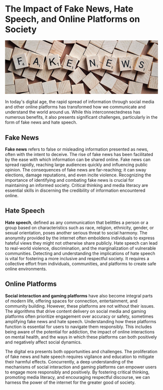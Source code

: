 # The Impact of Fake News, Hate Speech, and Online Platforms on Society

![Fake News](img/fakenews.jpg)

In today's digital age, the rapid spread of information through social media and other online platforms has transformed how we communicate and understand the world around us. While this interconnectedness has numerous benefits, it also presents significant challenges, particularly in the form of fake news and hate speech.

## Fake News

**Fake news** refers to false or misleading information presented as news, often with the intent to deceive. The rise of fake news has been facilitated by the ease with which information can be shared online. Fake news can spread rapidly, reaching large audiences quickly and influencing public opinion. The consequences of fake news are far-reaching; it can sway elections, damage reputations, and even incite violence. Recognizing the importance of identifying and combating fake news is crucial for maintaining an informed society. Critical thinking and media literacy are essential skills in discerning the credibility of information encountered online.

## Hate Speech

**Hate speech**, defined as any communication that belittles a person or a group based on characteristics such as race, religion, ethnicity, gender, or sexual orientation, poses another serious threat to social harmony. The anonymity provided by the internet often emboldens individuals to express hateful views they might not otherwise share publicly. Hate speech can lead to real-world violence, discrimination, and the marginalization of vulnerable communities. Detecting and understanding the implications of hate speech is vital for fostering a more inclusive and respectful society. It requires a collective effort from individuals, communities, and platforms to create safe online environments.

## Online Platforms

**Social interaction and gaming platforms** have also become integral parts of modern life, offering spaces for connection, entertainment, and community building. However, these platforms are not without their issues. The algorithms that drive content delivery on social media and gaming platforms often prioritize engagement over accuracy or safety, sometimes amplifying fake news and hate speech. Understanding how these platforms function is essential for users to navigate them responsibly. This includes being aware of the potential for addiction, the impact of online interactions on mental health, and the ways in which these platforms can both positively and negatively affect social dynamics.

The digital era presents both opportunities and challenges. The proliferation of fake news and hate speech requires vigilance and education to mitigate their harmful effects. Concurrently, a deep understanding of the mechanisms of social interaction and gaming platforms can empower users to engage more responsibly and positively. By fostering critical thinking, promoting media literacy, and encouraging respectful discourse, we can harness the power of the internet for the greater good of society.
